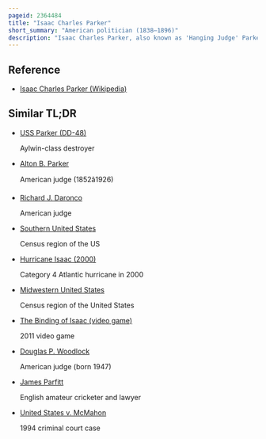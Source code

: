 ```yaml
---
pageid: 2364484
title: "Isaac Charles Parker"
short_summary: "American politician (1838–1896)"
description: "Isaac Charles Parker, also known as 'Hanging Judge' Parker, was an american Politician and Jurist. He served as a Missouri Representative for the united States and was appointed as the first united States District Judge in the united States District Court for the western District of Arkansas which also had Jurisdiction over indian Territory."
---
```


## Reference

- [Isaac Charles Parker (Wikipedia)](https://en.wikipedia.org/?curid=2364484)

## Similar TL;DR

- [USS Parker (DD-48)](/tldr/en/uss-parker-dd-48)

  Aylwin-class destroyer

- [Alton B. Parker](/tldr/en/alton-b-parker)

  American judge (1852â1926)

- [Richard J. Daronco](/tldr/en/richard-j-daronco)

  American judge

- [Southern United States](/tldr/en/southern-united-states)

  Census region of the US

- [Hurricane Isaac (2000)](/tldr/en/hurricane-isaac-2000)

  Category 4 Atlantic hurricane in 2000

- [Midwestern United States](/tldr/en/midwestern-united-states)

  Census region of the United States

- [The Binding of Isaac (video game)](/tldr/en/the-binding-of-isaac-video-game)

  2011 video game

- [Douglas P. Woodlock](/tldr/en/douglas-p-woodlock)

  American judge (born 1947)

- [James Parfitt](/tldr/en/james-parfitt)

  English amateur cricketer and lawyer

- [United States v. McMahon](/tldr/en/united-states-v-mcmahon)

  1994 criminal court case
